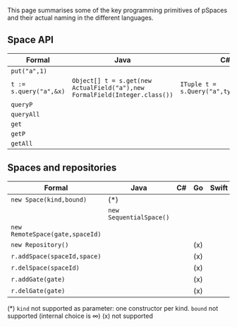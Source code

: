 This page summarises some of the key programming primitives of pSpaces and their actual naming in the different languages. 

## Space API

| Formal | Java | C#  | Go | Swift | TypeScript |
| - | - | - | - | - | - |
| `put("a",1)` |  |  | `Put("a",1)` |  |  |
| `t := s.query("a",&x)` | `Object[] t = s.get(new ActualField("a"),new FormalField(Integer.class())` | `ITuple t = s.Query("a",typeof(int));` | `t: = query("a",&x)` |  |  |
| `queryP` |  |  |  |  |  |
| `queryAll` |  |  |  |  |  |
| `get` |  |  |  |  |  |
| `getP` |  |  |  |  |  |
| `getAll` |  |  |  |  |  |

## Spaces and repositories

| Formal | Java | C#  | Go | Swift | TypeScript |
| - | - | - | - | - | - |
| `new Space(kind,bound)` | (*)  |  |  |  |  |
|                       | `new SequentialSpace()` |  |  |  |  |
| `new RemoteSpace(gate,spaceId)` |  |  | |  |  |
| `new Repository()` |  |  | (x) |  |  |
| `r.addSpace(spaceId,space)` |  |  | (x) |  |  |
| `r.delSpace(spaceId)` |  |  | (x) |  |  |
| `r.addGate(gate)` |  |  | (x) |  |  |
| `r.delGate(gate)` |  |  | (x) |  |  |

(*) `kind` not supported as parameter: one constructor per kind. `bound` not supported (internal choice is ∞)
(x) not supported
